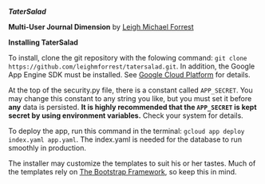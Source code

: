 ***TaterSalad***

**Multi-User Journal Dimension**
by [Leigh Michael Forrest](http:leighmforrest.github.io/portfolio)

**Installing TaterSalad**

To install, clone the git repository with the folowing command:  `git clone https://github.com/leighmforrest/tatersalad.git`. In addition, the Google App Engine SDK must be installed. See [Google Cloud Platform](https://cloud.google.com/appengine/docs/python/download) for details.

At the top of the security.py file, there is a constant called `APP_SECRET`. You may change this constant to any string you like, but you must set it before **any** data is persisted. **It is highly recommended that the `APP_SECRET` is kept secret by using environment variables.** Check your system for details.

To deploy the app, run this command in the terminal: `gcloud app deploy  index.yaml app.yaml`. The index.yaml is needed for the database to run smoothly in production.

The installer may customize the templates to suit his or her tastes. Much of the templates rely on [The Bootstrap Framework](http://getbootstrap.com), so keep this in mind.
